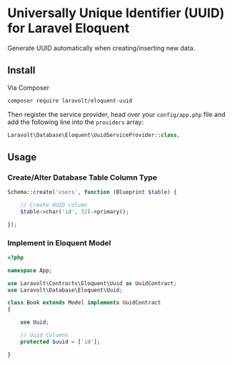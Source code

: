 # Universally Unique Identifier (UUID) for Laravel Eloquent

Generate UUID automatically when creating/inserting new data.

## Install

Via Composer

```bash
composer require laravolt/eloquent-uuid
```

Then register the service provider, head over your `config/app.php` file and add the following line into the `providers` array:

```php
Laravolt\Database\Eloquent\UuidServiceProvider::class,
```

## Usage

### Create/Alter Database Table Column Type

```php
Schema::create('users', function (Blueprint $table) {

    // Create UUID column
    $table->char('id', 32)->primary();

});
```

### Implement in Eloquent Model

``` php
<?php

namespace App;

use Laravolt\Contracts\Eloquent\Uuid as UuidContract;
use Laravolt\Database\Eloquent\Uuid;

class Book extends Model implements UuidContract
{

    use Uuid;

    // Uuid Columns
    protected $uuid = ['id'];

}
```
